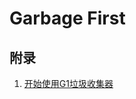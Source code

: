 # Garbage First
>

## 附录
1. [开始使用G1垃圾收集器](https://www.oracle.com/technetwork/tutorials/tutorials-1876574.html)